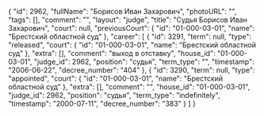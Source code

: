 {
    "id": 2962,
    "fullName": "Борисов Иван Захарович",
    "photoURL": "",
    "tags": [],
    "comment": "",
    "layout": "judge",
    "title": "Судья Борисов Иван Захарович",
    "court": null,
    "previousCourt": {
        "id": "01-000-03-01",
        "name": "Брестский областной суд"
    },
    "career": [
        {
            "id": 3291,
            "term": null,
            "type": "released",
            "court": {
                "id": "01-000-03-01",
                "name": "Брестский областной суд"
            },
            "extra": [],
            "comment": "выход в отставку",
            "house_id": "01-000-03-01",
            "judge_id": 2962,
            "position": "судья",
            "term_type": "",
            "timestamp": "2006-06-22",
            "decree_number": "404"
        },
        {
            "id": 3290,
            "term": null,
            "type": "appointed",
            "court": {
                "id": "01-000-03-01",
                "name": "Брестский областной суд"
            },
            "extra": [],
            "comment": "",
            "house_id": "01-000-03-01",
            "judge_id": 2962,
            "position": "судья",
            "term_type": "indefinitely",
            "timestamp": "2000-07-11",
            "decree_number": "383"
        }
    ]
}